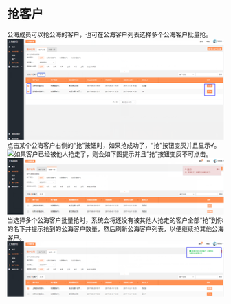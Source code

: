# 抢客户

公海成员可以抢公海的客户，也可在公海客户列表选择多个公海客户批量抢。![](/assets/lix抢客户2.png)点击某个公海客户右侧的“抢”按钮时，如果抢成功了，“抢”按钮变灰并且显示√。![](/assets/lix对.png)如果客户已经被他人抢走了，则会如下图提示并且“抢”按钮变灰不可点击。![](/assets/lix客户公海5.png)当选择多个公海客户批量抢时，系统会将还没有被其他人抢走的客户全部“抢”到你的名下并提示抢到的公海客户数量，然后刷新公海客户列表，以便继续抢其他公海客户。![](/assets/lix抢到3.png)

